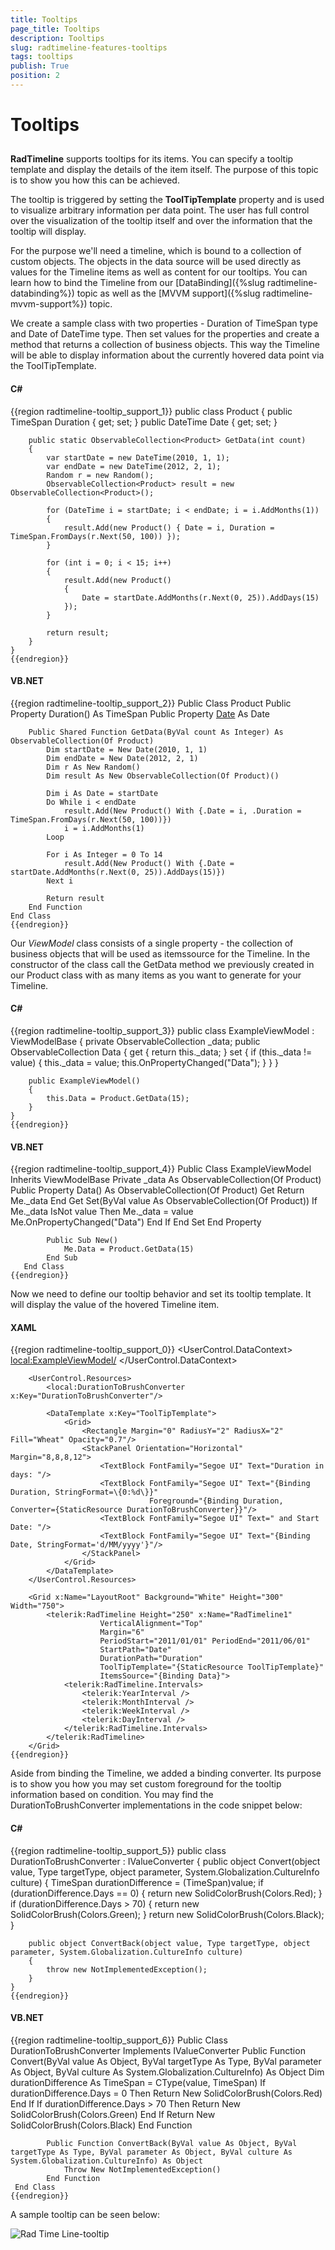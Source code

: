 ```yaml
---
title: Tooltips
page_title: Tooltips
description: Tooltips
slug: radtimeline-features-tooltips
tags: tooltips
publish: True
position: 2
---
```


# Tooltips



## 

__RadTimeline__ supports tooltips for its items. You can specify a tooltip template and display the details of the item itself.
          The purpose of this topic is to show you how this can be achieved.
        

The tooltip is triggered by setting the __ToolTipTemplate__ property and is used to visualize arbitrary information per data point.
          The user has full control over the visualization of the tooltip itself and over the information that the tooltip will display.
        

For the purpose we'll need a timeline, which is bound to a collection of custom objects.
          The objects in the data source will be used directly as values for the Timeline items as well as content for our tooltips.
          You can learn how to bind the Timeline from our 
          [DataBinding]({%slug radtimeline-databinding%}) topic as well 
          as the [MVVM support]({%slug radtimeline-mvvm-support%}) topic.
        

We create a sample class with two properties - Duration of TimeSpan type and Date of DateTime type.
          Then set values for the properties and create a method that returns a collection of business objects. 
          This way the Timeline will be able to display information about the currently hovered data point via the ToolTipTemplate.
        

#### __C#__

{{region radtimeline-tooltip_support_1}}
	public class Product
	    {
		public TimeSpan Duration { get; set; }
		public DateTime Date { get; set; }
	
		public static ObservableCollection<Product> GetData(int count)
		{
			var startDate = new DateTime(2010, 1, 1);
			var endDate = new DateTime(2012, 2, 1);
			Random r = new Random();
			ObservableCollection<Product> result = new ObservableCollection<Product>();
	
			for (DateTime i = startDate; i < endDate; i = i.AddMonths(1))
			{
				result.Add(new Product() { Date = i, Duration = TimeSpan.FromDays(r.Next(50, 100)) });
			}
	
			for (int i = 0; i < 15; i++)
			{
				result.Add(new Product()
				{
					Date = startDate.AddMonths(r.Next(0, 25)).AddDays(15)
				});
			}
	
			return result;
		}
	}
	{{endregion}}



#### __VB.NET__

{{region radtimeline-tooltip_support_2}}
	Public Class Product
		Public Property Duration() As TimeSpan
		Public Property [Date]() As Date
	
		Public Shared Function GetData(ByVal count As Integer) As ObservableCollection(Of Product)
			Dim startDate = New Date(2010, 1, 1)
			Dim endDate = New Date(2012, 2, 1)
			Dim r As New Random()
			Dim result As New ObservableCollection(Of Product)()
	
			Dim i As Date = startDate
			Do While i < endDate
				result.Add(New Product() With {.Date = i, .Duration = TimeSpan.FromDays(r.Next(50, 100))})
				i = i.AddMonths(1)
			Loop
	
			For i As Integer = 0 To 14
				result.Add(New Product() With {.Date = startDate.AddMonths(r.Next(0, 25)).AddDays(15)})
			Next i
	
			Return result
		End Function
	End Class
	{{endregion}}



Our *ViewModel* class consists of a single property - the collection of business objects that will be used as itemssource for the Timeline.
          In the constructor of the class call the GetData method we previously created in our Product class with as many items as you want to generate for your Timeline.
        

#### __C#__

{{region radtimeline-tooltip_support_3}}
	public class ExampleViewModel : ViewModelBase
	{
		private ObservableCollection<Product> _data;
		public ObservableCollection<Product> Data
		{
			get
			{
				return this._data;
			}
			set
			{
				if (this._data != value)
				{
					this._data = value;
					this.OnPropertyChanged("Data");
				}
			}
		}
	
		public ExampleViewModel()
		{
			this.Data = Product.GetData(15);
		}
	}
	{{endregion}}



#### __VB.NET__

{{region radtimeline-tooltip_support_4}}
	   Public Class ExampleViewModel
		   Inherits ViewModelBase
			Private _data As ObservableCollection(Of Product)
			Public Property Data() As ObservableCollection(Of Product)
				Get
					Return Me._data
				End Get
				Set(ByVal value As ObservableCollection(Of Product))
					If Me._data IsNot value Then
						Me._data = value
						Me.OnPropertyChanged("Data")
					End If
				End Set
			End Property
	
			Public Sub New()
				Me.Data = Product.GetData(15)
			End Sub
	   End Class
	{{endregion}}



Now we need to define our tooltip behavior and set its tooltip template. It will display the value of the hovered Timeline item.

#### __XAML__

{{region radtimeline-tooltip_support_0}}
	 <UserControl.DataContext>
	        <local:ExampleViewModel/>
	    </UserControl.DataContext>
	    
	    <UserControl.Resources>
	        <local:DurationToBrushConverter x:Key="DurationToBrushConverter"/>
	
	        <DataTemplate x:Key="ToolTipTemplate">
	            <Grid>
	                <Rectangle Margin="0" RadiusY="2" RadiusX="2" Fill="Wheat" Opacity="0.7"/>
	                <StackPanel Orientation="Horizontal" Margin="8,8,8,12">
	                    <TextBlock FontFamily="Segoe UI" Text="Duration in days: "/>
	                    <TextBlock FontFamily="Segoe UI" Text="{Binding Duration, StringFormat=\{0:%d\}}"
	                               Foreground="{Binding Duration, Converter={StaticResource DurationToBrushConverter}}"/>
	                    <TextBlock FontFamily="Segoe UI" Text=" and Start Date: "/>
	                    <TextBlock FontFamily="Segoe UI" Text="{Binding Date, StringFormat='d/MM/yyyy'}"/>
	                </StackPanel>
	            </Grid>
	        </DataTemplate>
	    </UserControl.Resources>  
	
	    <Grid x:Name="LayoutRoot" Background="White" Height="300" Width="750">
	        <telerik:RadTimeline Height="250" x:Name="RadTimeline1"
	                    VerticalAlignment="Top"
	                    Margin="6"
	                    PeriodStart="2011/01/01" PeriodEnd="2011/06/01"
	                    StartPath="Date"
	                    DurationPath="Duration"
	                    ToolTipTemplate="{StaticResource ToolTipTemplate}"  
	                    ItemsSource="{Binding Data}">
	            <telerik:RadTimeline.Intervals>
	                <telerik:YearInterval />
	                <telerik:MonthInterval />
	                <telerik:WeekInterval />
	                <telerik:DayInterval />
	            </telerik:RadTimeline.Intervals>
	        </telerik:RadTimeline>
	    </Grid>
	{{endregion}}



Aside from binding the Timeline, we added a binding converter. Its purpose is to show you how you may set custom foreground for the tooltip information based on condition.
          You may find the DurationToBrushConverter implementations in the code snippet below:
        

#### __C#__

{{region radtimeline-tooltip_support_5}}
	public class DurationToBrushConverter : IValueConverter
	{
		public object Convert(object value, Type targetType, object parameter, System.Globalization.CultureInfo culture)
		{
			TimeSpan durationDifference = (TimeSpan)value;
			if (durationDifference.Days == 0)
			{
				return new SolidColorBrush(Colors.Red);
			}
			if (durationDifference.Days > 70)
			{
				return new SolidColorBrush(Colors.Green);
			}
			return new SolidColorBrush(Colors.Black);
		}
	
		public object ConvertBack(object value, Type targetType, object parameter, System.Globalization.CultureInfo culture)
		{
			throw new NotImplementedException();
		}
	}
	{{endregion}}



#### __VB.NET__

{{region radtimeline-tooltip_support_6}}
	 Public Class DurationToBrushConverter
		 Implements IValueConverter
			Public Function Convert(ByVal value As Object, ByVal targetType As Type, ByVal parameter As Object, ByVal culture As System.Globalization.CultureInfo) As Object
				Dim durationDifference As TimeSpan = CType(value, TimeSpan)
				If durationDifference.Days = 0 Then
					Return New SolidColorBrush(Colors.Red)
				End If
				If durationDifference.Days > 70 Then
					Return New SolidColorBrush(Colors.Green)
				End If
				Return New SolidColorBrush(Colors.Black)
			End Function
	
			Public Function ConvertBack(ByVal value As Object, ByVal targetType As Type, ByVal parameter As Object, ByVal culture As System.Globalization.CultureInfo) As Object
				Throw New NotImplementedException()
			End Function
	 End Class
	{{endregion}}



A sample tooltip can be seen below:

![Rad Time Line-tooltip](images/RadTimeLine-tooltip.PNG)

